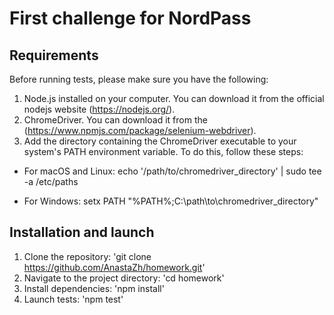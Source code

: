 # First challenge for NordPass

## Requirements

Before running tests, please make sure you have the following:

1. Node.js installed on your computer. You can download it from the official nodejs website (https://nodejs.org/).
2. ChromeDriver. You can download it from the (https://www.npmjs.com/package/selenium-webdriver).
3. Add the directory containing the ChromeDriver executable to your system's PATH environment variable. To do this, follow these steps:

- For macOS and Linux:
     echo '/path/to/chromedriver_directory' | sudo tee -a /etc/paths

- For Windows:
     setx PATH "%PATH%;C:\path\to\chromedriver_directory"

## Installation and launch 

1. Clone the repository: 'git clone https://github.com/AnastaZh/homework.git'
2. Navigate to the project directory: 'cd homework'
3. Install dependencies: 'npm install'
4. Launch tests: 'npm test'

